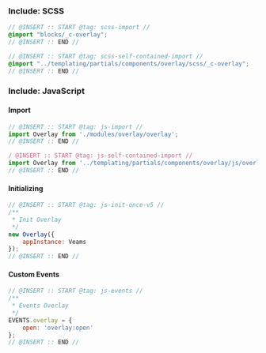 ### Include: SCSS

``` scss
// @INSERT :: START @tag: scss-import //
@import "blocks/_c-overlay";
// @INSERT :: END //

// @INSERT :: START @tag: scss-self-contained-import //
@import "../templating/partials/components/overlay/scss/_c-overlay";
// @INSERT :: END //
```

### Include: JavaScript

#### Import
``` js
// @INSERT :: START @tag: js-import //
import Overlay from './modules/overlay/overlay';
// @INSERT :: END //

/ @INSERT :: START @tag: js-self-contained-import //
import Overlay from '../templating/partials/components/overlay/js/overlay';
// @INSERT :: END //
```

#### Initializing
``` js
// @INSERT :: START @tag: js-init-once-v5 //
/**
 * Init Overlay
 */
new Overlay({
    appInstance: Veams
});
// @INSERT :: END //
```

#### Custom Events
``` js
// @INSERT :: START @tag: js-events //
/**
 * Events Overlay
 */
EVENTS.overlay = {
	open: 'overlay:open'
};
// @INSERT :: END //
```